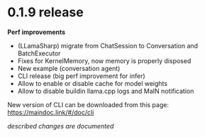 # 0.1.9 release

**Perf improvements**
- (LLamaSharp) migrate from ChatSession to Conversation and BatchExecutor
- Fixes for KernelMemory, now memory is properly disposed
- New example (conversation agent)
- CLI release (big perf improvement for infer)
- Allow to enable or disable cache for model weights
- Allow to disable buildin llama.cpp logs and MaIN notification

New version of CLI can be downloaded from this page:
https://maindoc.link/#/doc/cli

*described changes are documented*

